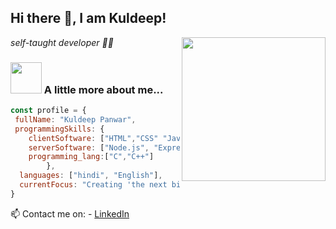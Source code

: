 <!-- ### Hi there 👋 -->

<!--
**Kuldeeppanwar007/Kuldeeppanwar007** is a ✨ _special_ ✨ repository because its `README.md` (this file) appears on your GitHub profile.

Here are some ideas to get you started:

- 🔭 I’m currently working on ...
- 🌱 I’m currently learning ...
- 👯 I’m looking to collaborate on ...
- 🤔 I’m looking for help with ...
- 💬 Ask me about ...
- 📫 How to reach me: ...
- 😄 Pronouns: ...
- ⚡ Fun fact: ...
-->

<h2> Hi there 👋, I am Kuldeep!</h2>
<img align='right' src="https://media.giphy.com/media/HEPwfdu6T6svpPE1eN/giphy.gif" width="230" eight="230">
<p><em> self-taught developer 👨‍💻</em></p>


### <img src="https://media.giphy.com/media/cmCEsJZHYBPels360q/giphy.gif" width="50"> A little more about me...  

```javascript
const profile = {
 fullName: "Kuldeep Panwar",
 programmingSkills: {
    clientSoftware: ["HTML","CSS" "JavaScript", "JSON", "React"],
    serverSoftware: ["Node.js", "Express.js", "MongoDB", "Firebase","MySql"],
    programming_lang:["C","C++"]
        },
  languages: ["hindi", "English"],
  currentFocus: "Creating 'the next big thing' "
}
```

📫 Contact me on: 
    - [LinkedIn](https://www.linkedin.com/in/kuldeep-panwar-0433a5184/)
